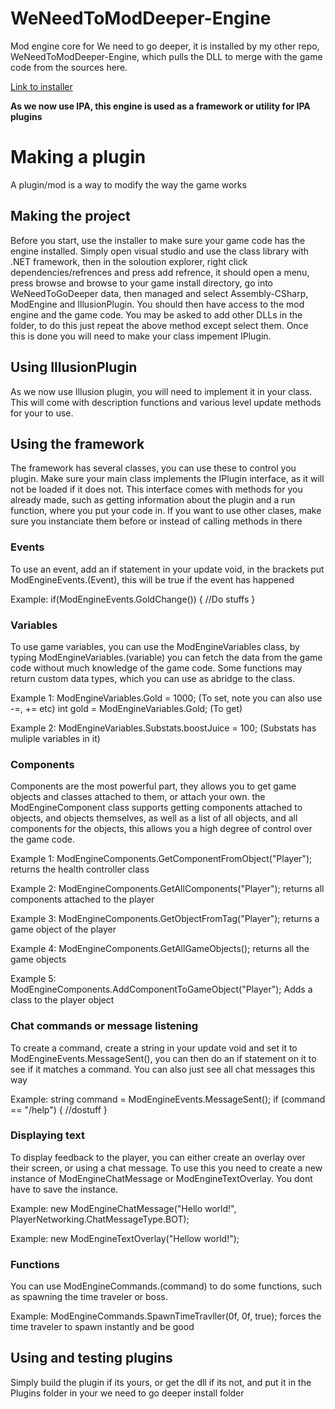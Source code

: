 # WeNeedToModDeeper-Engine
Mod engine core for We need to go deeper, it is installed by my other repo, WeNeedToModDeeper-Engine, which pulls the DLL to merge with the game code from the sources here.

[Link to installer](https://github.com/NateKomodo/WeNeedToModDeeper-installer)

**As we now use IPA, this engine is used as a framework or utility for IPA plugins**

# Making a plugin
A plugin/mod is a way to modify the way the game works

## Making the project
Before you start, use the installer to make sure your game code has the engine installed.
Simply open visual studio and use the class library with .NET framework, then in the soloution explorer, right click dependencies/refrences and press add refrence, it should open a menu, press browse and browse to your game install directory, go into WeNeedToGoDeeper data, then managed and select Assembly-CSharp, ModEngine and IllusionPlugin. You should then have access to the mod engine and the game code.
You may be asked to add other DLLs in the folder, to do this just repeat the above method except select them.
Once this is done you will need to make your class impement IPlugin.

## Using IllusionPlugin
As we now use Illusion plugin, you will need to implement it in your class. This will come with description functions and various level update methods for your to use.

## Using the framework
The framework has several classes, you can use these to control you plugin.
Make sure your main class implements the IPlugin interface, as it will not be loaded if it does not. This interface comes with methods for you already made, such as getting information about the plugin and a run function, where you put your code in.
If you want to use other clases, make sure you instanciate them before or instead of calling methods in there

### Events
To use an event, add an if statement in your update void, in the brackets put ModEngineEvents.(Event), this will be true if the event has happened

Example: if(ModEngineEvents.GoldChange()) { //Do stuffs }

### Variables
To use game variables, you can use the ModEngineVariables class, by typing ModEngineVariables.(variable) you can fetch the data from the game code without much knowledge of the game code. Some functions may return custom data types, which you can use as abridge to the class.

Example 1: ModEngineVariables.Gold = 1000; (To set, note you can also use -=, += etc) int gold = ModEngineVariables.Gold; (To get)

Example 2: ModEngineVariables.Substats.boostJuice = 100; (Substats has muliple variables in it)

### Components
Components are the most powerful part, they allows you to get game objects and classes attached to them, or attach your own. the ModEngineComponent class supports getting components attached to objects, and objects themselves, as well as a list of all objects, and all components for the objects, this allows you a high degree of control over the game code.

Example 1: ModEngineComponents.GetComponentFromObject<HealthController>("Player"); returns the health controller class
  
Example 2: ModEngineComponents.GetAllComponents("Player"); returns all components attached to the player

Example 3: ModEngineComponents.GetObjectFromTag("Player"); returns a game object of the player

Example 4: ModEngineComponents.GetAllGameObjects(); returns all the game objects

Example 5: ModEngineComponents.AddComponentToGameObject<MyLogicClass>("Player"); Adds a class to the player object
  
### Chat commands or message listening
To create a command, create a string in your update void and set it to ModEngineEvents.MessageSent(), you can then do an if statement on it to see if it matches a command. You can also just see all chat messages this way

Example:
string command = ModEngineEvents.MessageSent();
if (command == "/help") { //dostuff }

### Displaying text
To display feedback to the player, you can either create an overlay over their screen, or using a chat message. To use this you need to create a new instance of ModEngineChatMessage or ModEngineTextOverlay. You dont have to save the instance.

Example: new ModEngineChatMessage("Hello world!", PlayerNetworking.ChatMessageType.BOT);

Example: new ModEngineTextOverlay("Hellow world!");

### Functions
You can use ModEngineCommands.(command) to do some functions, such as spawning the time traveler or boss.

Example: ModEngineCommands.SpawnTimeTravller(0f, 0f, true); forces the time traveler to spawn instantly and be good
  
## Using and testing plugins
Simply build the plugin if its yours, or get the dll if its not, and put it in the Plugins folder in your we need to go deeper install folder
